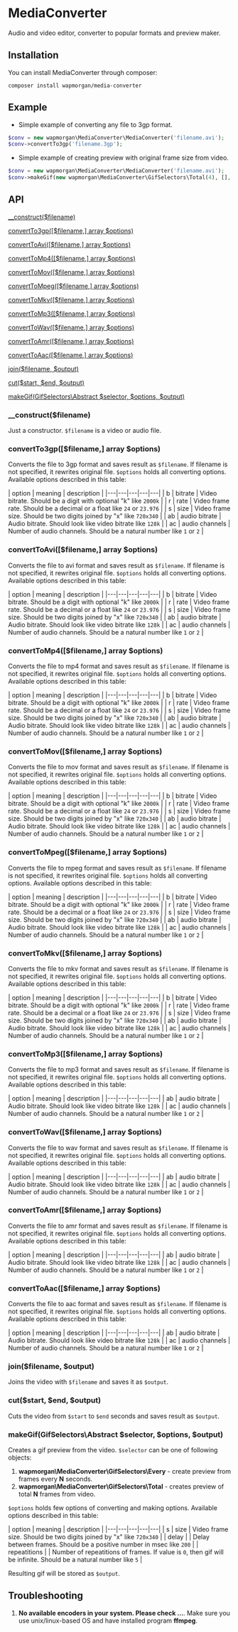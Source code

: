 # MediaConverter
Audio and video editor, converter to popular formats and preview maker.

## Installation
You can install MediaConverter through composer:
```
composer install wapmorgan/media-converter
```

## Example
* Simple example of converting any file to 3gp format.
```php
$conv = new wapmorgan\MediaConverter\MediaConverter('filename.avi');
$conv->convertTo3gp('filename.3gp');
```

* Simple example of creating preview with original frame size from video.
```php
$conv = new wapmorgan\MediaConverter\MediaConverter('filename.avi');
$conv->makeGif(new wapmorgan\MediaConverter\GifSelectors\Total(4), [], 'preview.gif');
```

## API
[__construct($filename)](#user-content-__constructfilename)

[convertTo3gp([$filename,] array $options)](#user-content-convertto3gpfilename-array-options)

[convertToAvi([$filename,] array $options)](#user-content-converttoavifilename-array-options)

[convertToMp4([$filename,] array $options)](#user-content-converttomp4filename-array-options)

[convertToMov([$filename,] array $options)](#user-content-converttomovfilename-array-options)

[convertToMpeg([$filename,] array $options)](#user-content-converttompegfilename-array-options)

[convertToMkv([$filename,] array $options)](#user-content-converttomkvfilename-array-options)

[convertToMp3([$filename,] array $options)](#user-content-converttomp3filename-array-options)

[convertToWav([$filename,] array $options)](#user-content-converttowavfilename-array-options)

[convertToAmr([$filename,] array $options)](#user-content-converttoamrfilename-array-options)

[convertToAac([$filename,] array $options)](#user-content-converttoaacfilename-array-options)

[join($filename, $output)](#user-content-joinfilename-output)

[cut($start, $end, $output)](#user-content-cutstart-end-output)

[makeGif(GifSelectors\Abstract $selector, $options, $output)](#user-content-makegifgifselectorsabstract-selector-options-output)

### __construct($filename)
Just a constructor. `$filename` is a video or audio file.

### convertTo3gp([$filename,] array $options)
Converts the file to 3gp format and saves result as `$filename`. If filename is not specified, it rewrites original file.
`$options` holds all converting options. Available options described in this table:

| option | meaning | description |
|---|---|---|---|---|
| b | bitrate | Video bitrate. Should be a digit with optional "k" like `2000k` |
| r | rate | Video frame rate. Should be a decimal or a float like `24` or `23.976` |
| s | size | Video frame size. Should be two digits joined by "x" like `720x340` |
| ab | audio bitrate | Audio bitrate. Should look like video bitrate like `128k` |
| ac | audio channels | Number of audio channels. Should be a natural number like `1` or `2` |

### convertToAvi([$filename,] array $options)
Converts the file to avi format and saves result as `$filename`. If filename is not specified, it rewrites original file.
`$options` holds all converting options. Available options described in this table:

| option | meaning | description |
|---|---|---|---|---|
| b | bitrate | Video bitrate. Should be a digit with optional "k" like `2000k` |
| r | rate | Video frame rate. Should be a decimal or a float like `24` or `23.976` |
| s | size | Video frame size. Should be two digits joined by "x" like `720x340` |
| ab | audio bitrate | Audio bitrate. Should look like video bitrate like `128k` |
| ac | audio channels | Number of audio channels. Should be a natural number like `1` or `2` |

### convertToMp4([$filename,] array $options)
Converts the file to mp4 format and saves result as `$filename`. If filename is not specified, it rewrites original file.
`$options` holds all converting options. Available options described in this table:

| option | meaning | description |
|---|---|---|---|---|
| b | bitrate | Video bitrate. Should be a digit with optional "k" like `2000k` |
| r | rate | Video frame rate. Should be a decimal or a float like `24` or `23.976` |
| s | size | Video frame size. Should be two digits joined by "x" like `720x340` |
| ab | audio bitrate | Audio bitrate. Should look like video bitrate like `128k` |
| ac | audio channels | Number of audio channels. Should be a natural number like `1` or `2` |

### convertToMov([$filename,] array $options)
Converts the file to mov format and saves result as `$filename`. If filename is not specified, it rewrites original file.
`$options` holds all converting options. Available options described in this table:

| option | meaning | description |
|---|---|---|---|---|
| b | bitrate | Video bitrate. Should be a digit with optional "k" like `2000k` |
| r | rate | Video frame rate. Should be a decimal or a float like `24` or `23.976` |
| s | size | Video frame size. Should be two digits joined by "x" like `720x340` |
| ab | audio bitrate | Audio bitrate. Should look like video bitrate like `128k` |
| ac | audio channels | Number of audio channels. Should be a natural number like `1` or `2` |

### convertToMpeg([$filename,] array $options)
Converts the file to mpeg format and saves result as `$filename`. If filename is not specified, it rewrites original file.
`$options` holds all converting options. Available options described in this table:

| option | meaning | description |
|---|---|---|---|---|
| b | bitrate | Video bitrate. Should be a digit with optional "k" like `2000k` |
| r | rate | Video frame rate. Should be a decimal or a float like `24` or `23.976` |
| s | size | Video frame size. Should be two digits joined by "x" like `720x340` |
| ab | audio bitrate | Audio bitrate. Should look like video bitrate like `128k` |
| ac | audio channels | Number of audio channels. Should be a natural number like `1` or `2` |

### convertToMkv([$filename,] array $options)
Converts the file to mkv format and saves result as `$filename`. If filename is not specified, it rewrites original file.
`$options` holds all converting options. Available options described in this table:

| option | meaning | description |
|---|---|---|---|---|
| b | bitrate | Video bitrate. Should be a digit with optional "k" like `2000k` |
| r | rate | Video frame rate. Should be a decimal or a float like `24` or `23.976` |
| s | size | Video frame size. Should be two digits joined by "x" like `720x340` |
| ab | audio bitrate | Audio bitrate. Should look like video bitrate like `128k` |
| ac | audio channels | Number of audio channels. Should be a natural number like `1` or `2` |

### convertToMp3([$filename,] array $options)
Converts the file to mp3 format and saves result as `$filename`. If filename is not specified, it rewrites original file.
`$options` holds all converting options. Available options described in this table:

| option | meaning | description |
|---|---|---|---|---|
| ab | audio bitrate | Audio bitrate. Should look like video bitrate like `128k` |
| ac | audio channels | Number of audio channels. Should be a natural number like `1` or `2` |

### convertToWav([$filename,] array $options)
Converts the file to wav format and saves result as `$filename`. If filename is not specified, it rewrites original file.
`$options` holds all converting options. Available options described in this table:

| option | meaning | description |
|---|---|---|---|---|
| ab | audio bitrate | Audio bitrate. Should look like video bitrate like `128k` |
| ac | audio channels | Number of audio channels. Should be a natural number like `1` or `2` |

### convertToAmr([$filename,] array $options)
Converts the file to amr format and saves result as `$filename`. If filename is not specified, it rewrites original file.
`$options` holds all converting options. Available options described in this table:

| option | meaning | description |
|---|---|---|---|---|
| ab | audio bitrate | Audio bitrate. Should look like video bitrate like `128k` |
| ac | audio channels | Number of audio channels. Should be a natural number like `1` or `2` |

### convertToAac([$filename,] array $options)
Converts the file to aac format and saves result as `$filename`. If filename is not specified, it rewrites original file.
`$options` holds all converting options. Available options described in this table:

| option | meaning | description |
|---|---|---|---|---|
| ab | audio bitrate | Audio bitrate. Should look like video bitrate like `128k` |
| ac | audio channels | Number of audio channels. Should be a natural number like `1` or `2` |

### join($filename, $output)
Joins the video with `$filename` and saves it as `$output`.

### cut($start, $end, $output)
Cuts the video from `$start` to `$end` seconds and saves result as `$output`.

### makeGif(GifSelectors\Abstract $selector, $options, $output)
Creates a gif preview from the video. `$selector` can be one of following objects:

1. **wapmorgan\MediaConverter\GifSelectors\Every** - create preview from frames every **N** seconds.
2. **wapmorgan\MediaConverter\GifSelectors\Total** - creates preview of total **N** frames from video.

`$options` holds few options of converting and making options.
Available options described in this table:

| option | meaning | description |
|---|---|---|---|---|
| s | size | Video frame size. Should be two digits joined by "x" like `720x340` |
| delay |  | Delay between frames. Should be a positive number in msec like `200` |
| repeatitions |  | Number of repeatitions of frames. If value is `0`, then gif will be infinite. Should be a natural number like `5` |

Resulting gif will be stored as `$output`.
## Troubleshooting
1. **No available encoders in your system. Please check ...**. Make sure you use unix/linux-based OS and have installed program **ffmpeg**.

